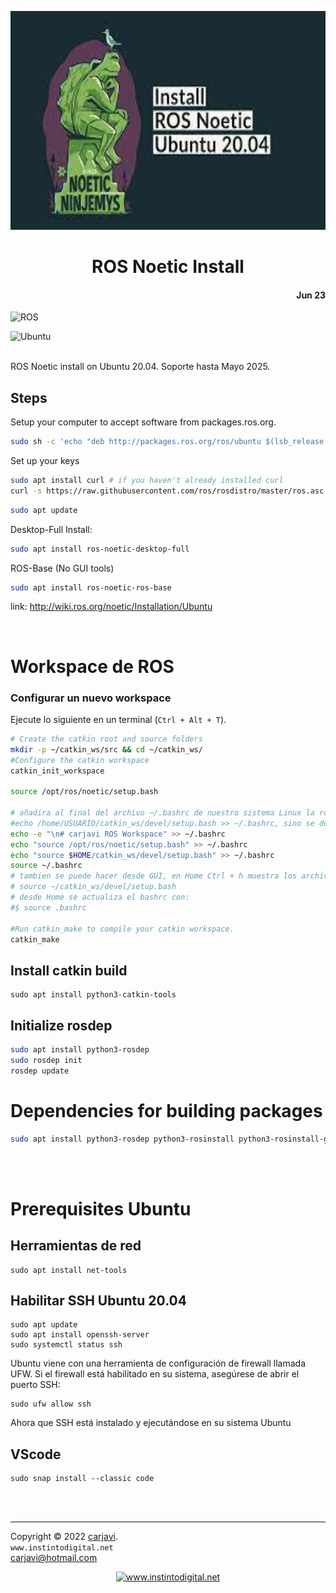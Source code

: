 <p align="center"><img src="./img/ROS-noetic-logo.jpg" height="350" alt=" " /></p>
<h1 align="center"> ROS Noetic Install</h1> 
<h4 align="right">Jun 23</h4>

![ROS](https://img.shields.io/badge/ros-%230A0FF9.svg?style=for-the-badge&logo=ros&logoColor=white)

![Ubuntu](https://img.shields.io/badge/Ubuntu-E95420?style=for-the-badge&logo=ubuntu&logoColor=white)

<br>
ROS Noetic install on Ubuntu 20.04. Soporte hasta Mayo 2025.

## Steps
Setup your computer to accept software from packages.ros.org.

```bash
sudo sh -c 'echo "deb http://packages.ros.org/ros/ubuntu $(lsb_release -sc) main" > /etc/apt/sources.list.d/ros-latest.list'
```
Set up your keys
```bash
sudo apt install curl # if you haven't already installed curl
curl -s https://raw.githubusercontent.com/ros/rosdistro/master/ros.asc | sudo apt-key add -
```
```bash
sudo apt update
```
Desktop-Full Install:
```bash
sudo apt install ros-noetic-desktop-full
```
ROS-Base (No GUI tools) 
```bash
sudo apt install ros-noetic-ros-base
```

link: http://wiki.ros.org/noetic/Installation/Ubuntu

<br>

# Workspace de ROS
### Configurar un nuevo workspace

Ejecute lo siguiente en un terminal (`Ctrl + Alt + T`). 

```bash
# Create the catkin root and source folders
mkdir -p ~/catkin_ws/src && cd ~/catkin_ws/
#Configure the catkin workspace
catkin_init_workspace

source /opt/ros/noetic/setup.bash

# añadira al final del archivo ~/.bashrc de nuestro sistema Linux la ruta de nuestro workspace
#echo /home/USUARIO/catkin_ws/devel/setup.bash >> ~/.bashrc, sino se debe correr source devel/setup.bash dentro del espacio de trabajo.
echo -e "\n# carjavi ROS Workspace" >> ~/.bashrc
echo "source /opt/ros/noetic/setup.bash" >> ~/.bashrc
echo "source $HOME/catkin_ws/devel/setup.bash" >> ~/.bashrc
source ~/.bashrc
# tambien se puede hacer desde GUI, en Home Ctrl + h muestra los archivos ocultos, abrimos el .bashrc y agregamos 
# source ~/catkin_ws/devel/setup.bash
# desde Home se actualiza el bashrc con:
#$ source .bashrc

#Run catkin_make to compile your catkin workspace.
catkin_make
```

## Install catkin build
```
sudo apt install python3-catkin-tools
```

## Initialize rosdep
```bash
sudo apt install python3-rosdep
sudo rosdep init
rosdep update
```

# Dependencies for building packages
```bash
sudo apt install python3-rosdep python3-rosinstall python3-rosinstall-generator python3-wstool build-essential
```
<br>
<br>

# Prerequisites Ubuntu
## Herramientas de red
```
sudo apt install net-tools
```
## Habilitar SSH Ubuntu 20.04
```
sudo apt update
sudo apt install openssh-server
sudo systemctl status ssh
```
Ubuntu viene con una herramienta de configuración de firewall llamada UFW. Si el firewall está habilitado en su sistema, asegúrese de abrir el puerto SSH:
```
sudo ufw allow ssh
```
Ahora que SSH está instalado y ejecutándose en su sistema Ubuntu

## VScode
```
sudo snap install --classic code
```

<br>
<br>

---
Copyright &copy; 2022 [carjavi](https://github.com/carjavi). <br>
```www.instintodigital.net``` <br>
carjavi@hotmail.com <br>
<p align="center">
    <a href="https://instintodigital.net/" target="_blank"><img src="./img/developer.png" height="100" alt="www.instintodigital.net"></a>
</p>

